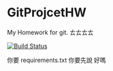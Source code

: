 # GitProjcetHW
My Homework for git.
ㄊㄊㄊㄊ


[![Build Status](https://travis-ci.com/konohaDX/GitProjcetHW.svg?branch=master)](https://travis-ci.com/konohaDX/GitProjcetHW)


你要 requirements.txt 你要先說 好嗎
